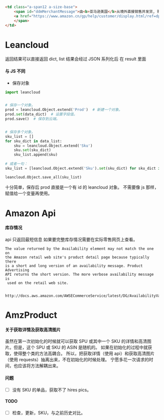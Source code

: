 ```html
<td class="a-span12 a-size-base">
    <span id="ddmMerchantMessage">由<b>亚马逊美国</b>从境外直接销售并发货, 购买行为受亚马逊海外购使用条件和美国法律的约束。
    <a href="https://www.amazon.cn/gp/help/customer/display.html/ref=dp_ags_ddm_cou?ie=UTF8&nodeId=201625060" target="_blank">了解更多。</a>
    </span>
</td>
```

Leancloud
=========

返回结果可以直接返回 dict, list
结果会经过 JSON 系列化后 
在 result 里面

#### 与 JS 不同
* 保存对象
```python
import leancloud


# 保存一个对象。
prod = leancloud.Object.extend('Prod')  # 新建一个对象。
prod.set(data_dict)  # 设置字段值。
prod.save()  # 保存到云端。


# 保存多个对象。
sku_list = []
for sku_dict in data_list:
    sku = leancloud.Object.extend('Sku')
    sku.set(sku_dict)
    sku_list.append(sku)
    
# 或者一句：
sku_list = [leancloud.Object.extend('Sku').set(sku_dict) for sku_dict in data_list]

leancloud.Object.save_all(sku_list)

```
十分简单，保存后 prod 直接是一个有 id 的 leancloud 对象。
不需要像 js 那样，赋值给一个变量再使用。



Amazon Api
==========

#### 库存情况
api 只返回最短信息
如果要完整库存情况需要在实际零售网页上查看。

    The value returned by the Availability element may not match the one on 
    the Amazon retail web site's product detail page because typically there 
    is a short and long version of an availability message. Product Advertising 
    API returns the short version. The more verbose availability message is
     used on the retail web site.
     
     http://docs.aws.amazon.com/AWSECommerceService/latest/DG/AvailabilityValues.html
     

AmzProduct
==========
#### 关于获取详情及获取高清图片
虽然在第一次初始化的时候就可以获取 SPU 或其中一个 SKU 的详情和高清图片。但是，这个 SPU 或 SKU 的 ASIN 是随机的。
如果在初始化的过程中就获取，使得整个类的方法高耦合。
所以，把获取详情（使用 api）和获取高清图片（使用 requests）抽离出来，不在初始化的时候处理。
宁愿多花一次请求的时间，也应该将方法解耦出来。

#### 问题
 * [ ] 没有 SKU 的单品，获取不了 hires pics。
 
#### TODO
* [ ] 检查，更新，SKU，与之前历史对比。